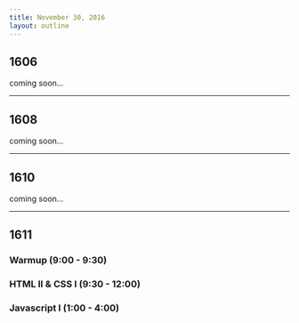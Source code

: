 ```yaml
---
title: November 30, 2016
layout: outline
---
```


## 1606
coming soon...

***

## 1608
coming soon...

***

## 1610
coming soon...

***

## 1611

### Warmup (9:00 - 9:30)

### HTML II & CSS I (9:30 - 12:00)

### Javascript I (1:00 - 4:00)
